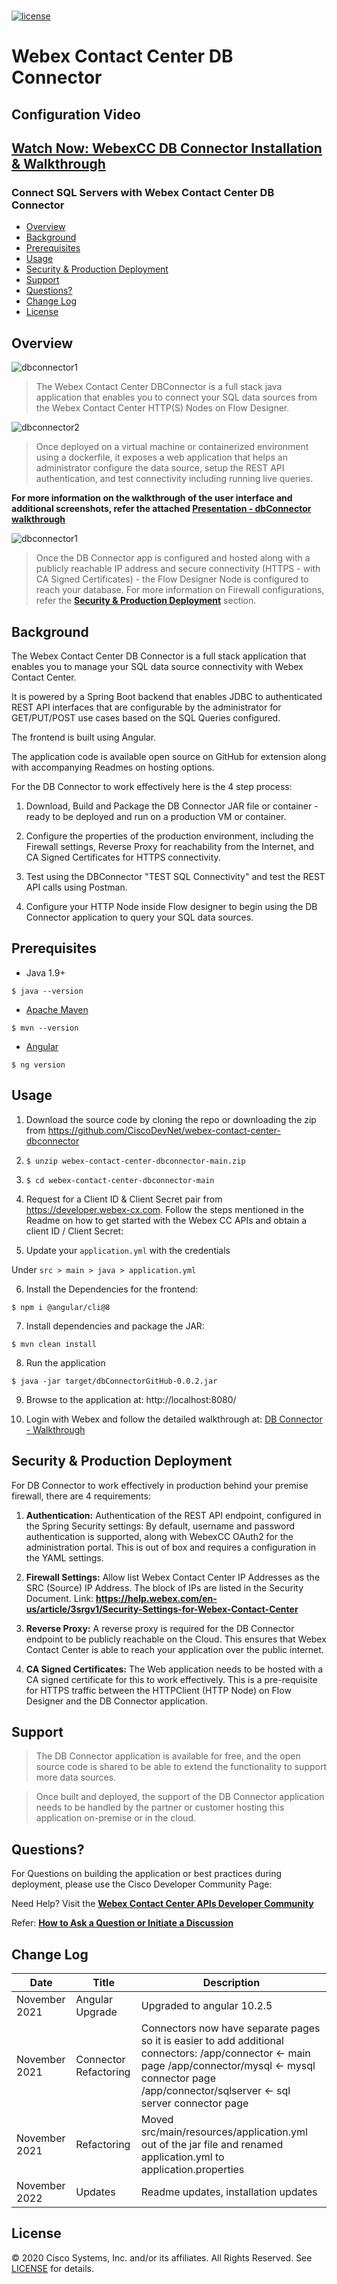 <h1 align="center">
    <a href="developer.webex-cx.com"></a>
</h1>

[![license](https://img.shields.io/github/license/ciscospark/spark-java-sdk.svg)](https://github.com/ciscospark/spark-java-sdk/blob/master/LICENSE)

# Webex Contact Center DB Connector

## Configuration Video 

## [Watch Now: WebexCC DB Connector Installation & Walkthrough](https://app.vidcast.io/share/b65cf961-def5-41bf-a9fb-cd7c88eb61b3)

### Connect SQL Servers with Webex Contact Center DB Connector

- [Overview](#overview)
- [Background](#background-of-the-application)
- [Prerequisites](#prerequisites)
- [Usage](#usage)
- [Security & Production Deployment](#security--production-deployment)
- [Support](#support)
- [Questions?](#questions)
- [Change Log](#change-log)
- [License](#license)

## Overview

![dbconnector1](/images/1.png)

> The Webex Contact Center DBConnector is a full stack java application that enables you to connect your SQL data sources from the Webex Contact Center HTTP(S) Nodes on Flow Designer.

![dbconnector2](/images/2.png)

> Once deployed on a virtual machine or containerized environment using a dockerfile, it exposes a web application that helps an administrator configure the data source, setup the REST API authentication, and test connectivity including running live queries.

**For more information on the walkthrough of the user interface and additional screenshots, refer the attached [Presentation - dbConnector walkthrough](./dbConnector.pptx)**

![dbconnector1](/images/3.png)

> Once the DB Connector app is configured and hosted along with a publicly reachable IP address and secure connectivity (HTTPS - with CA Signed Certificates) - the Flow Designer Node is configured to reach your database. For more information on Firewall configurations, refer the **[Security & Production Deployment](#security--production-deployment)** section.

## Background

The Webex Contact Center DB Connector is a full stack application that enables you to manage your SQL data source connectivity with Webex Contact Center.

It is powered by a Spring Boot backend that enables JDBC to authenticated REST API interfaces that are configurable by the administrator for GET/PUT/POST use cases based on the SQL Queries configured.

The frontend is built using Angular.

The application code is available open source on GitHub for extension along with accompanying Readmes on hosting options.

For the DB Connector to work effectively here is the 4 step process:

1. Download, Build and Package the DB Connector JAR file or container - ready to be deployed and run on a production VM or container.

2. Configure the properties of the production environment, including the Firewall settings, Reverse Proxy for reachability from the Internet, and CA Signed Certificates for HTTPS connectivity.

3. Test using the DBConnector "TEST SQL Connectivity" and test the REST API calls using Postman.
4. Configure your HTTP Node inside Flow designer to begin using the DB Connector application to query your SQL data sources.

## Prerequisites

- Java 1.9+

`$ java --version`

- [Apache Maven](https://maven.apache.org/)

`$ mvn --version`

- [Angular](https://angular.io/)

`$ ng version`

## Usage

1. Download the source code by cloning the repo or downloading the zip from https://github.com/CiscoDevNet/webex-contact-center-dbconnector

2. `$ unzip webex-contact-center-dbconnector-main.zip`

3. `$ cd webex-contact-center-dbconnector-main`

4. Request for a Client ID & Client Secret pair from https://developer.webex-cx.com. Follow the steps mentioned in the Readme on how to get started with the Webex CC APIs and obtain a client ID / Client Secret:

5. Update your `application.yml` with the credentials

Under `src > main > java > application.yml`

6. Install the Dependencies for the frontend:

`$ npm i @angular/cli@8`

7. Install dependencies and package the JAR:

`$ mvn clean install`

8. Run the application

`$ java -jar target/dbConnectorGitHub-0.0.2.jar`

9. Browse to the application at: http://localhost:8080/

10. Login with Webex and follow the detailed walkthrough at: [DB Connector - Walkthrough](./dbConnector.pptx)

## Security & Production Deployment

For DB Connector to work effectively in production behind your premise firewall, there are 4 requirements:

1. **Authentication:** Authentication of the REST API endpoint, configured in the Spring Security settings: By default, username and password authentication is supported, along with WebexCC OAuth2 for the administration portal. This is out of box and requires a configuration in the YAML settings.

2. **Firewall Settings:** Allow list Webex Contact Center IP Addresses as the SRC (Source) IP Address. The block of IPs are listed in the Security Document.
   Link: **https://help.webex.com/en-us/article/3srgv1/Security-Settings-for-Webex-Contact-Center**

3. **Reverse Proxy:** A reverse proxy is required for the DB Connector endpoint to be publicly reachable on the Cloud. This ensures that Webex Contact Center is able to reach your application over the public internet.

4. **CA Signed Certificates:** The Web application needs to be hosted with a CA signed certificate for this to work effectively. This is a pre-requisite for HTTPS traffic between the HTTPClient (HTTP Node) on Flow Designer and the DB Connector application.

## Support

> The DB Connector application is available for free, and the open source code is shared to be able to extend the functionality to support more data sources.

> Once built and deployed, the support of the DB Connector application needs to be handled by the partner or customer hosting this application on-premise or in the cloud.

## Questions?

For Questions on building the application or best practices during deployment, please use the Cisco Developer Community Page:

Need Help? Visit the **[Webex Contact Center APIs Developer Community](https://community.cisco.com/t5/contact-center/bd-p/j-disc-dev-contact-center)**

Refer: **[How to Ask a Question or Initiate a Discussion](https://community.cisco.com/t5/contact-center/webex-contact-center-apis-developer-community-and-support/m-p/4558270)**

## Change Log

| Date          | Title                 | Description                                                                                                                                                                                                     |
| ------------- | --------------------- | --------------------------------------------------------------------------------------------------------------------------------------------------------------------------------------------------------------- |
| November 2021 | Angular Upgrade       | Upgraded to angular 10.2.5                                                                                                                                                                                      |
| November 2021 | Connector Refactoring | Connectors now have separate pages so it is easier to add additional connectors: /app/connector <- main page /app/connector/mysql <- mysql connector page /app/connector/sqlserver <- sql server connector page |
| November 2021 | Refactoring           | Moved src/main/resources/application.yml out of the jar file and renamed application.yml to application.properties                                                                                              |
| November 2022 | Updates               | Readme updates, installation updates                                                                                                                                                                            |

## License

&copy; 2020 Cisco Systems, Inc. and/or its affiliates.
All Rights Reserved. See [LICENSE](LICENSE) for details.

